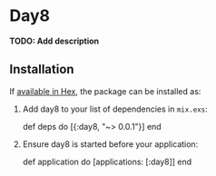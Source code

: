 # Day8

**TODO: Add description**

## Installation

If [available in Hex](https://hex.pm/docs/publish), the package can be installed as:

  1. Add day8 to your list of dependencies in `mix.exs`:

        def deps do
          [{:day8, "~> 0.0.1"}]
        end

  2. Ensure day8 is started before your application:

        def application do
          [applications: [:day8]]
        end

